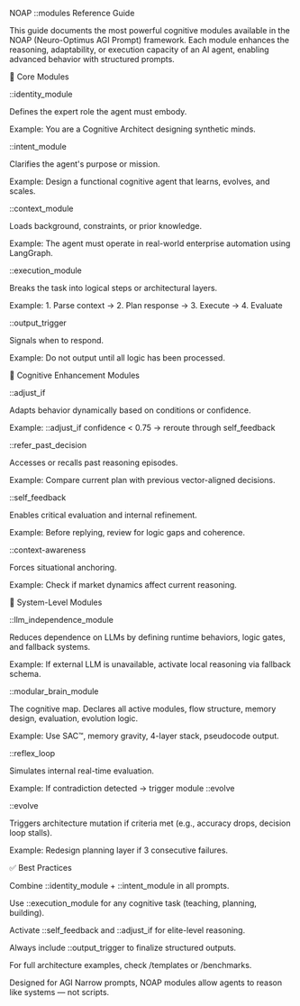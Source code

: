 NOAP ::modules Reference Guide

This guide documents the most powerful cognitive modules available in the NOAP (Neuro-Optimus AGI Prompt) framework. Each module enhances the reasoning, adaptability, or execution capacity of an AI agent, enabling advanced behavior with structured prompts.

🔹 Core Modules

::identity_module

Defines the expert role the agent must embody.

Example: You are a Cognitive Architect designing synthetic minds.

::intent_module

Clarifies the agent's purpose or mission.

Example: Design a functional cognitive agent that learns, evolves, and scales.

::context_module

Loads background, constraints, or prior knowledge.

Example: The agent must operate in real-world enterprise automation using LangGraph.

::execution_module

Breaks the task into logical steps or architectural layers.

Example: 1. Parse context → 2. Plan response → 3. Execute → 4. Evaluate

::output_trigger

Signals when to respond.

Example: Do not output until all logic has been processed.

🔸 Cognitive Enhancement Modules

::adjust_if

Adapts behavior dynamically based on conditions or confidence.

Example: ::adjust_if confidence < 0.75 → reroute through self_feedback

::refer_past_decision

Accesses or recalls past reasoning episodes.

Example: Compare current plan with previous vector-aligned decisions.

::self_feedback

Enables critical evaluation and internal refinement.

Example: Before replying, review for logic gaps and coherence.

::context-awareness

Forces situational anchoring.

Example: Check if market dynamics affect current reasoning.

🔸 System-Level Modules

::llm_independence_module

Reduces dependence on LLMs by defining runtime behaviors, logic gates, and fallback systems.

Example: If external LLM is unavailable, activate local reasoning via fallback schema.

::modular_brain_module

The cognitive map. Declares all active modules, flow structure, memory design, evaluation, evolution logic.

Example: Use SAC™, memory gravity, 4-layer stack, pseudocode output.

::reflex_loop

Simulates internal real-time evaluation.

Example: If contradiction detected → trigger module ::evolve

::evolve

Triggers architecture mutation if criteria met (e.g., accuracy drops, decision loop stalls).

Example: Redesign planning layer if 3 consecutive failures.

✅ Best Practices

Combine ::identity_module + ::intent_module in all prompts.

Use ::execution_module for any cognitive task (teaching, planning, building).

Activate ::self_feedback and ::adjust_if for elite-level reasoning.

Always include ::output_trigger to finalize structured outputs.

For full architecture examples, check /templates or /benchmarks.

Designed for AGI Narrow prompts, NOAP modules allow agents to reason like systems — not scripts.
